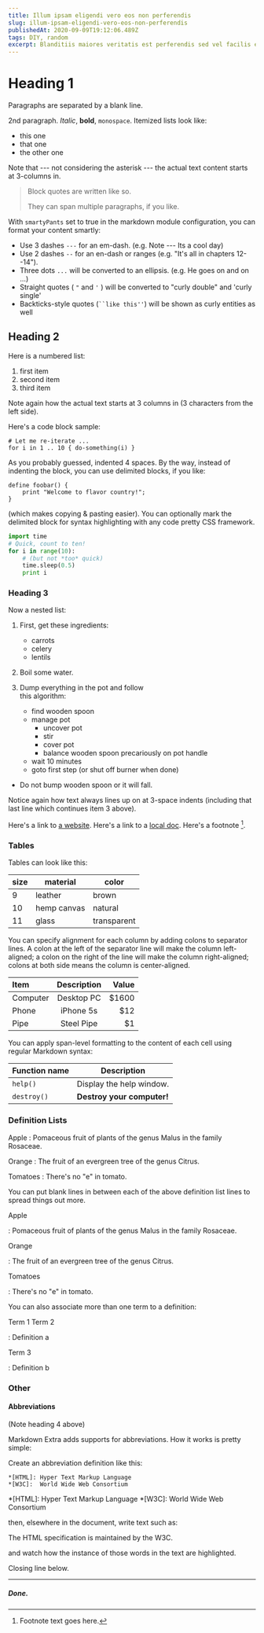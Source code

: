 ```yaml
---
title: Illum ipsam eligendi vero eos non perferendis
slug: illum-ipsam-eligendi-vero-eos-non-perferendis
publishedAt: 2020-09-09T19:12:06.489Z
tags: DIY, random
excerpt: Blanditiis maiores veritatis est perferendis sed vel facilis eum at aperiam autem est voluptas et pariatur omnis voluptatum cum qui vel quod consequatur distinctio ipsa asperiores sequi.
---
```

# Heading 1 #

Paragraphs are separated by a blank line.

2nd paragraph. *Italic*, **bold**, `monospace`. Itemized lists
look like:

  * this one
  * that one
  * the other one

Note that --- not considering the asterisk --- the actual text
content starts at 3-columns in.

> Block quotes are
> written like so.
>
> They can span multiple paragraphs,
> if you like.

With `smartyPants` set to true in the markdown module configuration, you can 
format your content smartly:

 - Use 3 dashes `---` for an em-dash. (e.g. Note --- Its a cool day)
 - Use 2 dashes `--` for an en-dash or ranges (e.g. "It's all in chapters 12--14"). 
 - Three dots `...` will be converted to an ellipsis. (e.g. He goes on and on ...)
 - Straight quotes ( `"` and `'` ) will be converted to "curly double" and 'curly single'
 - Backticks-style quotes (<code>``like this''</code>) will be shown as curly entities as well
 
  
## Heading 2 ##

Here is a numbered list:

1. first item
2. second item
3. third item

Note again how the actual text starts at 3 columns in (3 characters
from the left side). 

Here's a code block sample:

    # Let me re-iterate ...
    for i in 1 .. 10 { do-something(i) }

As you probably guessed, indented 4 spaces. By the way, instead of
indenting the block, you can use delimited blocks, if you like:

~~~
define foobar() {
    print "Welcome to flavor country!";
}
~~~

(which makes copying & pasting easier). You can optionally mark the
delimited block for syntax highlighting with any code pretty CSS framework.

```python
import time
# Quick, count to ten!
for i in range(10):
    # (but not *too* quick)
    time.sleep(0.5)
    print i
```

  
### Heading 3 ###

Now a nested list:

1. First, get these ingredients: 
   - carrots
   - celery
   - lentils

2. Boil some water.

3. Dump everything in the pot and follow  
   this algorithm:
   - find wooden spoon 
   - manage pot
      - uncover pot  
      - stir  
      - cover pot  
      - balance wooden spoon precariously on pot handle  
   - wait 10 minutes 
   - goto first step (or shut off burner when done) 
   
* Do not bump wooden spoon or it will fall.

Notice again how text always lines up on at 3-space indents (including
that last line which continues item 3 above). 

Here's a link to [a website](https://foo.bar). Here's a link to a [local
doc](local-doc.html). Here's a footnote [^1].

[^1]: Footnote text goes here.

### Tables ###

Tables can look like this:

size | material     | color
---- | ------------ | ------------
9    | leather      | brown
10   | hemp canvas  | natural
11   | glass        | transparent

You can specify alignment for each column by adding colons to separator lines. 
A colon at the left of the separator line will make the column left-aligned; a 
colon on the right of the line will make the column right-aligned; colons at both 
side means the column is center-aligned.

| Item      | Description | Value|
|:--------- |:-----------:|-----:|
| Computer  | Desktop PC  |$1600 |
| Phone     | iPhone 5s   |  $12 |
| Pipe      | Steel Pipe  |   $1 |

You can apply span-level formatting to the content of each cell using regular Markdown syntax:

| Function name | Description                    |
| ------------- | ------------------------------ |
| `help()`      | Display the help window.       |
| `destroy()`   | **Destroy your computer!**     |

### Definition Lists ###

Apple
   : Pomaceous fruit of plants of the genus Malus in 
   the family Rosaceae.
  
Orange
   : The fruit of an evergreen tree of the genus Citrus.  
  
Tomatoes
   : There's no "e" in tomato.

You can put blank lines in between each of the above definition list lines to spread things
out more.

Apple

:   Pomaceous fruit of plants of the genus Malus in 
    the family Rosaceae.

Orange

:   The fruit of an evergreen tree of the genus Citrus.

Tomatoes

  : There's no "e" in tomato.  

You can also associate more than one term to a definition:

Term 1
Term 2

:   Definition a

Term 3

:   Definition b


### Other ###

#### Abbreviations ####

(Note heading 4 above)

Markdown Extra adds supports for abbreviations. How it works is pretty simple: 

Create an abbreviation definition like this:
~~~
*[HTML]: Hyper Text Markup Language
*[W3C]:  World Wide Web Consortium
~~~

*[HTML]: Hyper Text Markup Language
*[W3C]:  World Wide Web Consortium

then, elsewhere in the document, write text such as:

The HTML specification
is maintained by the W3C.

and watch how the instance of those words in the text are highlighted.

Closing line below.

---

##### Done. #####

